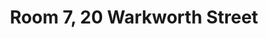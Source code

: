 ---
basin: 'Yes'
cudn: false
floor: Second
grade: 3
images: []
living_room: 'No'
location: 20 Warkworth Street
name: '7'
network: Wireless Only
title: Room 7, 20 Warkworth Street
---